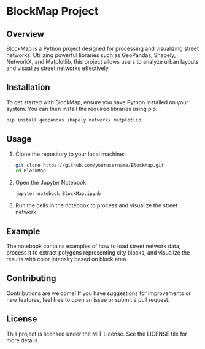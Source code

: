 # BlockMap Project

## Overview
BlockMap is a Python project designed for processing and visualizing street networks. Utilizing powerful libraries such as GeoPandas, Shapely, NetworkX, and Matplotlib, this project allows users to analyze urban layouts and visualize street networks effectively.

## Installation
To get started with BlockMap, ensure you have Python installed on your system. You can then install the required libraries using pip:

```bash
pip install geopandas shapely networkx matplotlib
```

## Usage
1. Clone the repository to your local machine:
   ```bash
   git clone https://github.com/yourusername/BlockMap.git
   cd BlockMap
   ```

2. Open the Jupyter Notebook:
   ```bash
   jupyter notebook BlockMap.ipynb
   ```

3. Run the cells in the notebook to process and visualize the street network.

## Example
The notebook contains examples of how to load street network data, process it to extract polygons representing city blocks, and visualize the results with color intensity based on block area.

## Contributing
Contributions are welcome! If you have suggestions for improvements or new features, feel free to open an issue or submit a pull request.

## License
This project is licensed under the MIT License. See the LICENSE file for more details.